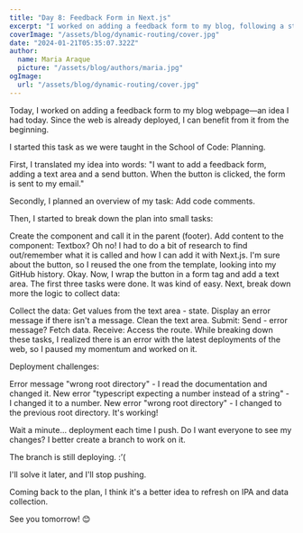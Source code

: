 ```yaml
---
title: "Day 8: Feedback Form in Next.js"
excerpt: "I worked on adding a feedback form to my blog, following a structured approach from the School of Code. I faced challenges, resolved deployment issues, and decided to create a branch for further work. Despite ongoing deployment challenges, I plan to address them later and express optimism for the next day."
coverImage: "/assets/blog/dynamic-routing/cover.jpg"
date: "2024-01-21T05:35:07.322Z"
author:
  name: Maria Araque
  picture: "/assets/blog/authors/maria.jpg"
ogImage:
  url: "/assets/blog/dynamic-routing/cover.jpg"
---
```


Today, I worked on adding a feedback form to my blog webpage—an idea I had today. Since the web is already deployed, I can benefit from it from the beginning.

I started this task as we were taught in the School of Code: Planning.

First, I translated my idea into words: "I want to add a feedback form, adding a text area and a send button. When the button is clicked, the form is sent to my email."

Secondly, I planned an overview of my task: Add code comments.

Then, I started to break down the plan into small tasks:

Create the component and call it in the parent (footer).
Add content to the component:
Textbox? Oh no! I had to do a bit of research to find out/remember what it is called and how I can add it with Next.js.
I'm sure about the button, so I reused the one from the template, looking into my GitHub history.
Okay. Now, I wrap the button in a form tag and add a text area.
The first three tasks were done. It was kind of easy. Next, break down more the logic to collect data:

Collect the data:
Get values from the text area - state.
Display an error message if there isn't a message.
Clean the text area.
Submit:
Send - error message?
Fetch data.
Receive:
Access the route.
While breaking down these tasks, I realized there is an error with the latest deployments of the web, so I paused my momentum and worked on it.

Deployment challenges:

Error message "wrong root directory" - I read the documentation and changed it.
New error "typescript expecting a number instead of a string" - I changed it to a number.
New error "wrong root directory" - I changed to the previous root directory.
It's working!

Wait a minute… deployment each time I push. Do I want everyone to see my changes? I better create a branch to work on it.

The branch is still deploying. :’(

I'll solve it later, and I'll stop pushing.

Coming back to the plan, I think it's a better idea to refresh on IPA and data collection.

See you tomorrow! 😊